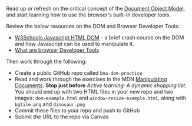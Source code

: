Read up or refresh on the critical concept of the [Document Object Model][], and start learning how to use the browser's built-in developer tools.

[Document Object Model]: https://en.wikipedia.org/wiki/Document_Object_Model

Review the below resources on the DOM and Browser Developer Tools:

- [W3Schools Javascript HTML DOM](https://www.w3schools.com/js/js_htmldom.asp) - a brief crash course on the DOM and how Javascript can be used to manipulate it.
- [What are browser Developer Tools](https://developer.mozilla.org/en-US/docs/Learn/Common_questions/What_are_browser_developer_tools)

Then work through the following:

* Create a public GitHub repo called `bna-dom-practice`
* Read and work through the exercises in the MDN [Manipulating Documents](https://developer.mozilla.org/en-US/docs/Learn/JavaScript/Client-side_web_APIs/Manipulating_documents). **Stop just before** _Active learning: A dynamic shopping list_. You should end up with two HTML files in your new repo and two images: `dom-example.html` and `window-resize-example.html`,  along with `bgtile.png` and `dinosaur.png`
* Commit these files to your repo and push to GitHub
* Submit the URL to the repo via Canvas
